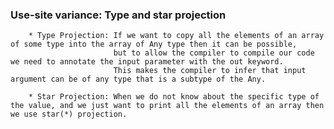  ### Use-site variance: Type and star projection

        * Type Projection: If we want to copy all the elements of an array of some type into the array of Any type then it can be possible,
                           but to allow the compiler to compile our code we need to annotate the input parameter with the out keyword.
                           This makes the compiler to infer that input argument can be of any type that is a subtype of the Any.

        * Star Projection: When we do not know about the specific type of the value, and we just want to print all the elements of an array then we use star(*) projection.
